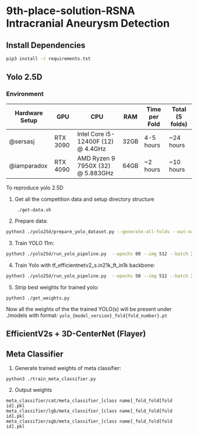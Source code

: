 
# 9th-place-solution-RSNA Intracranial Aneurysm Detection

## Install Dependencies
```bash
pip3 install -r requirements.txt
```

## Yolo 2.5D

### Environment 
| Hardware Setup | GPU | CPU | RAM | Time per Fold | Total (5 folds) |
| --- | --- | --- | --- | --- | --- |
| @sersasj | RTX 3090 | Intel Core i5-12400F (12) @ 4.4GHz | 32GB | 4-5 hours | ~24 hours |
| @iamparadox | RTX 4090 | AMD Ryzen 9 7950X (32) @ 5.883GHz | 64GB | ~2 hours | ~10 hours |

To reproduce yolo 2.5D

1. Get all the competition data and setup directory structure

  ```bash
      ./get-data.sh
  ```


2. Prepare data:

```bash
python3 ./yolo25d/prepare_yolo_dataset.py --generate-all-folds --out-name yolo_dataset --img-size 512 --label-scheme locations --yaml-out-dir configs --yaml-name-template yolo_fold{fold}.yaml --overwrite --rgb-mode
```

3. Train YOLO 11m:

```bash
python3 ./yolo25d/run_yolo_pipeline.py  --epochs 80 --img 512 --batch 32 --model yolo11m.pt --project yolo_aneurysm_locations --name yolo_11m --rgb-mode --data-fold-template configs/yolo_fold{fold}.yaml  --folds 0,1,2,3,4 --cls 1.0
```

4. Train Yolo with tf_efficientnetv2_s.in21k_ft_in1k backbone:

```bash
python3 ./yolo25d/run_yolo_pipeline.py  --epochs 50 --img 512 --batch 32 --model yolo-11-effnetv2_s.yaml --project yolo_aneurysm_locations --name yolo_effnetv2 --rgb-mode --data-fold-template configs/yolo_fold{fold}.yaml  --folds 0,1,2,3,4 --cls 1.0
```

5. Strip best weights for trained yolo:

```
python3 ./get_weights.py
```

Now all the weights of the the trained YOLO(s) will be present under ./models with format: `yolo_{model_version}_fold{fold_number}.pt`


## EfficientV2s + 3D-CenterNet (Flayer)


## Meta Classifier

1. Generate trained weights of meta classifier:
```batch
python3 ./train_meta_classifier.py
```

2. Output weights
```
meta_classifier/cat/meta_classifier_[class name]_fold_fold[fold id].pkl
meta_classifier/lgb/meta_classifier_[class name]_fold_fold[fold id].pkl
meta_classifier/xgb/meta_classifier_[class name]_fold_fold[fold id].pkl
```
